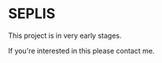SEPLIS
======

This project is in very early stages.

If you're interested in this please contact me.